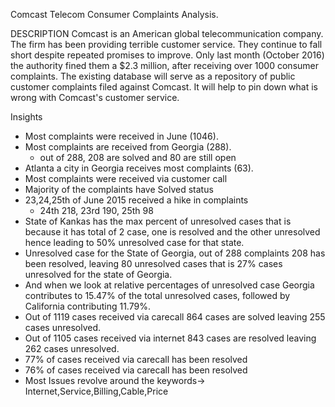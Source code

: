 Comcast Telecom Consumer Complaints Analysis.

DESCRIPTION
Comcast is an American global telecommunication company. The firm has been providing terrible customer service.
They continue to fall short despite repeated promises to improve. Only last month (October 2016) the authority fined them a $2.3 million, after receiving over 1000
consumer complaints. The existing database will serve as a repository of public customer complaints filed against Comcast.
It will help to pin down what is wrong with Comcast's customer service.

Insights

- Most complaints were received in June (1046).
 - Most complaints are received from Georgia (288).
     - out of 288, 208 are solved and 80 are still open
 - Atlanta a city in Georgia receives most complaints (63).
 - Most complaints were received via customer call
 - Majority of the complaints have Solved status
 - 23,24,25th of June 2015 received a hike in complaints
     - 24th 218, 23rd 190, 25th 98
 - State of Kankas has the max percent of unresolved cases that is because it has total of 2 case, one is resolved and the other unresolved hence leading to 50% unresolved case for that state.
 - Unresolved case for the State of Georgia, out of 288 complaints 208 has been resolved, leaving 80 unresolved cases that is 27% cases unresolved for the state of Georgia.
 - And when we look at relative percentages of unresolved case Georgia contributes to 15.47% of the total unresolved cases, followed by California contributing 11.79%.
 - Out of 1119 cases received via carecall 864 cases are solved leaving 255 cases unresolved.
 - Out of 1105 cases received via internet 843 cases are resolved leaving 262 cases unresolved.
 - 77% of cases received via carecall has been resolved
 - 76% of cases received via carecall has been resolved
 - Most Issues revolve around the keywords-> Internet,Service,Billing,Cable,Price
